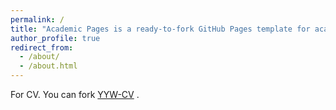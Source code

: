 ```yaml
---
permalink: /
title: "Academic Pages is a ready-to-fork GitHub Pages template for academic personal websites"
author_profile: true
redirect_from: 
  - /about/
  - /about.html
---
```


For CV. You can fork [YYW-CV](..assets/CV-YYW.pdf) .


